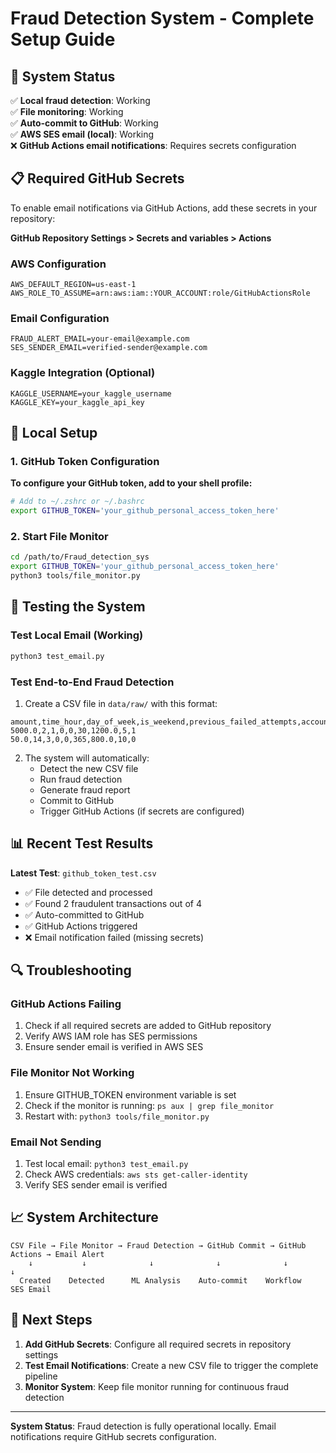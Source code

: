 # Fraud Detection System - Complete Setup Guide

## 🚀 System Status

✅ **Local fraud detection**: Working  
✅ **File monitoring**: Working  
✅ **Auto-commit to GitHub**: Working  
✅ **AWS SES email (local)**: Working  
❌ **GitHub Actions email notifications**: Requires secrets configuration  

## 📋 Required GitHub Secrets

To enable email notifications via GitHub Actions, add these secrets in your repository:

**GitHub Repository Settings > Secrets and variables > Actions**

### AWS Configuration
```
AWS_DEFAULT_REGION=us-east-1
AWS_ROLE_TO_ASSUME=arn:aws:iam::YOUR_ACCOUNT:role/GitHubActionsRole
```

### Email Configuration
```
FRAUD_ALERT_EMAIL=your-email@example.com
SES_SENDER_EMAIL=verified-sender@example.com
```

### Kaggle Integration (Optional)
```
KAGGLE_USERNAME=your_kaggle_username
KAGGLE_KEY=your_kaggle_api_key
```

## 🔧 Local Setup

### 1. GitHub Token Configuration

**To configure your GitHub token, add to your shell profile:**
```bash
# Add to ~/.zshrc or ~/.bashrc
export GITHUB_TOKEN='your_github_personal_access_token_here'
```

### 2. Start File Monitor
```bash
cd /path/to/Fraud_detection_sys
export GITHUB_TOKEN='your_github_personal_access_token_here'
python3 tools/file_monitor.py
```

## 🧪 Testing the System

### Test Local Email (Working)
```bash
python3 test_email.py
```

### Test End-to-End Fraud Detection
1. Create a CSV file in `data/raw/` with this format:
```csv
amount,time_hour,day_of_week,is_weekend,previous_failed_attempts,account_age_days,avg_transaction_amount,transaction_frequency,is_fraud
5000.0,2,1,0,0,30,1200.0,5,1
50.0,14,3,0,0,365,800.0,10,0
```

2. The system will automatically:
   - Detect the new CSV file
   - Run fraud detection
   - Generate fraud report
   - Commit to GitHub
   - Trigger GitHub Actions (if secrets are configured)

## 📊 Recent Test Results

**Latest Test**: `github_token_test.csv`
- ✅ File detected and processed
- ✅ Found 2 fraudulent transactions out of 4
- ✅ Auto-committed to GitHub
- ✅ GitHub Actions triggered
- ❌ Email notification failed (missing secrets)

## 🔍 Troubleshooting

### GitHub Actions Failing
1. Check if all required secrets are added to GitHub repository
2. Verify AWS IAM role has SES permissions
3. Ensure sender email is verified in AWS SES

### File Monitor Not Working
1. Ensure GITHUB_TOKEN environment variable is set
2. Check if the monitor is running: `ps aux | grep file_monitor`
3. Restart with: `python3 tools/file_monitor.py`

### Email Not Sending
1. Test local email: `python3 test_email.py`
2. Check AWS credentials: `aws sts get-caller-identity`
3. Verify SES sender email is verified

## 📈 System Architecture

```
CSV File → File Monitor → Fraud Detection → GitHub Commit → GitHub Actions → Email Alert
    ↓           ↓              ↓              ↓              ↓            ↓
  Created    Detected      ML Analysis    Auto-commit    Workflow    SES Email
```

## 🎯 Next Steps

1. **Add GitHub Secrets**: Configure all required secrets in repository settings
2. **Test Email Notifications**: Create a new CSV file to trigger the complete pipeline
3. **Monitor System**: Keep file monitor running for continuous fraud detection

---

**System Status**: Fraud detection is fully operational locally. Email notifications require GitHub secrets configuration.